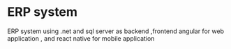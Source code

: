 # ERP system
ERP system using .net and sql server as backend ,frontend angular for web application , and react native for mobile application
